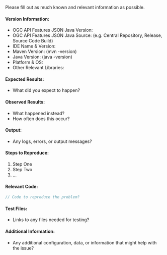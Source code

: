 Please fill out as much known and relevant information as possible.

#### Version Information:

  * OGC API Features JSON Java Version:
  * OGC API Features JSON Java Source: (e.g. Central Repository, Release, Source Code Build)
  * IDE Name & Version:
  * Maven Version: (mvn -version)
  * Java Version: (java -version)
  * Platform & OS:
  * Other Relevant Libraries:

#### Expected Results:

  * What did you expect to happen?

#### Observed Results:

  * What happened instead?
  * How often does this occur?

#### Output:

  * Any logs, errors, or output messages?

#### Steps to Reproduce:

  1. Step One
  2. Step Two
  3. ...

#### Relevant Code:

```java
// Code to reproduce the problem?
```

#### Test Files:

  * Links to any files needed for testing?

#### Additional Information:

  * Any additional configuration, data, or information that might help with the issue?
